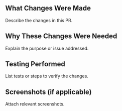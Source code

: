 ## What Changes Were Made
Describe the changes in this PR.

## Why These Changes Were Needed
Explain the purpose or issue addressed.

## Testing Performed 
List tests or steps to verify the changes.

## Screenshots (if applicable)
Attach relevant screenshots.

